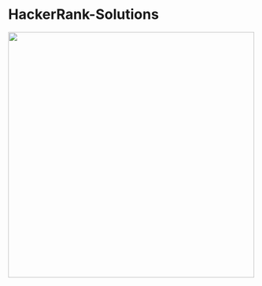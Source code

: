 # HackerRank-Solutions

<img width="500" src="https://camo.githubusercontent.com/f6c957401a0cc956cb99214678ef9d0facb26ffbf9c7387c4b6a461e0794a135/68747470733a2f2f64336b65757a6562326372686b6e2e636c6f756466726f6e742e6e65742f6861636b657272616e6b2f6173736574732f7374796c6567756964652f6c6f676f5f776f72646d61726b2d66356335656236316162306131353463336564396564613234643062396533312e737667"/></div></br>
